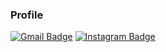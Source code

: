 ### Profile
[![Gmail Badge](https://img.shields.io/badge/Gmail-D14836?style=flat&logo=Gmail&logoColor=white)](mailto:gksqls020@gmail.com)
[![Instagram Badge](https://img.shields.io/badge/Instagram-E4405F?style=flat&logo=Instagram&logoColor=white)](https://haesoo9410.tistory.com/)

<!--
**hanbinchoi/hanbinchoi** is a ✨ _special_ ✨ repository because its `README.md` (this file) appears on your GitHub profile.

Here are some ideas to get you started:

- 🔭 I’m currently working on ...
- 🌱 I’m currently learning ...
- 👯 I’m looking to collaborate on ...
- 🤔 I’m looking for help with ...
- 💬 Ask me about ...
- 📫 How to reach me: ...
- 😄 Pronouns: ...
- ⚡ Fun fact: ...
-->
